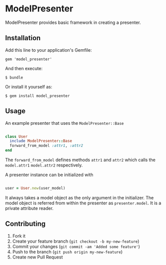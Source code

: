 # ModelPresenter

ModelPresenter provides basic framework in creating a presenter.

## Installation

Add this line to your application's Gemfile:

    gem 'model_presenter'

And then execute:

    $ bundle

Or install it yourself as:

    $ gem install model_presenter

## Usage

An example presenter that uses the ```ModelPresenter::Base```

```ruby

class User
  include ModelPresenter::Base
  forward_from_model :attr1, :attr2
end

```

The ```forward_from_model``` defines methods ```attr1``` and ```attr2``` which calls the ```model.attr1``` ```model.attr2``` respectively.

A presenter instance can be initialized with 

```ruby

user = User.new(user_model)

```

It always takes a model object as the only argument in the initializer. The model object is referred from within the presenter as ```presenter.model```. It is a private attribute reader.

## Contributing

1. Fork it
2. Create your feature branch (`git checkout -b my-new-feature`)
3. Commit your changes (`git commit -am 'Added some feature'`)
4. Push to the branch (`git push origin my-new-feature`)
5. Create new Pull Request
